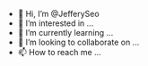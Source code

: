 - 👋 Hi, I’m @JefferySeo
- 👀 I’m interested in ...
- 🌱 I’m currently learning ...
- 💞️ I’m looking to collaborate on ...
- 📫 How to reach me ...

<!---
JefferySeo/JefferySeo is a ✨ special ✨ repository because its `README.md` (this file) appears on your GitHub profile.
You can click the Preview link to take a look at your changes.
--->
